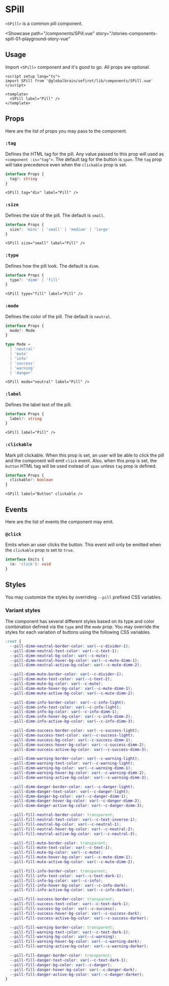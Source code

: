 <script setup lang="ts">
import SPill from 'sefirot/components/SPill.vue'

const modes = ['neutral', 'mute', 'info', 'success', 'warning', 'danger'] as const
</script>

# SPill

`<SPill>` is a common pill component.

<Showcase
  path="/components/SPill.vue"
  story="/stories-components-spill-01-playground-story-vue"
>
  <div class="flex flex-wrap gap-12">
    <SPill v-for="m in modes" :key="m" :mode="m" label="Pill" />
  </div>
</Showcase>

## Usage

Import `<SPill>` component and it's good to go. All props are optional.

```vue
<script setup lang="ts">
import SPill from '@globalbrain/sefirot/lib/components/SPill.vue'
</script>

<template>
  <SPill label="Pill" />
</template>
```

## Props

Here are the list of props you may pass to the component.

### `:tag`

Defines the HTML tag for the pill. Any value passed to this prop will used as `<component :is="tag">`. The default tag for the button is `span`. The `tag` prop will take precedence even when the `clickable` prop is set.

```ts
interface Props {
  tag?: string
}
```

```vue-html
<SPill tag="div" label="Pill" />
```

### `:size`

Defines the size of the pill. The default is `small`.

```ts
interface Props {
  size?: 'mini' | 'small' | 'medium' | 'large'
}
```

```vue-html
<SPill size="small" label="Pill" />
```

### `:type`

Defines how the pill look. The default is `dimm`.

```ts
interface Props {
  type?: 'dimm' | 'fill'
}
```

```vue-html
<SPill type="fill" label="Pill" />
```

### `:mode`

Defines the color of the pill. The default is `neutral`.

```ts
interface Props {
  mode?: Mode
}

type Mode =
  | 'neutral'
  | 'mute'
  | 'info'
  | 'success'
  | 'warning'
  | 'danger'
```

```vue-html
<SPill mode="neutral" label="Pill" />
```

### `:label`

Defines the label text of the pill.

```ts
interface Props {
  label?: string
}
```

```vue-html
<SPill label="Pill" />
```

### `:clickable`

Mark pill clickable. When this prop is set, an user will be able to click the pill and the component will emit `click` event. Also, when this prop is set, the `button` HTML tag will be used instead of `span` unless `tag` prop is defined.

```ts
interface Props {
  clickable?: boolean
}
```

```vue-html
<SPill label="Button" clickable />
```

## Events

Here are the list of events the component may emit.

### `@click`

Emits when an user clicks the button. This event will only be emitted when the `clickable` prop is set to `true`.

```ts
interface Emits {
  (e: 'click'): void
}
```

## Styles

You may customize the styles by overriding `--pill` prefixed CSS variables.

### Variant styles

The component has several different styles based on its type and color combination defined via the `type` and the `mode` prop. You may override the styles for each variation of buttons using the following CSS variables.

```css
:root {
  --pill-dimm-neutral-border-color: var(--c-divider-1);
  --pill-dimm-neutral-text-color: var(--c-text-1);
  --pill-dimm-neutral-bg-color: var(--c-mute);
  --pill-dimm-neutral-hover-bg-color: var(--c-mute-dimm-1);
  --pill-dimm-neutral-active-bg-color: var(--c-mute-dimm-2);

  --pill-dimm-mute-border-color: var(--c-divider-1);
  --pill-dimm-mute-text-color: var(--c-text-2);
  --pill-dimm-mute-bg-color: var(--c-mute);
  --pill-dimm-mute-hover-bg-color: var(--c-mute-dimm-1);
  --pill-dimm-mute-active-bg-color: var(--c-mute-dimm-2);

  --pill-dimm-info-border-color: var(--c-info-light);
  --pill-dimm-info-text-color: var(--c-info-light);
  --pill-dimm-info-bg-color: var(--c-info-dimm-1);
  --pill-dimm-info-hover-bg-color: var(--c-info-dimm-2);
  --pill-dimm-info-active-bg-color: var(--c-info-dimm-3);

  --pill-dimm-success-border-color: var(--c-success-light);
  --pill-dimm-success-text-color: var(--c-success-light);
  --pill-dimm-success-bg-color: var(--c-success-dimm-1);
  --pill-dimm-success-hover-bg-color: var(--c-success-dimm-2);
  --pill-dimm-success-active-bg-color: var(--c-success-dimm-3);

  --pill-dimm-warning-border-color: var(--c-warning-light);
  --pill-dimm-warning-text-color: var(--c-warning-light);
  --pill-dimm-warning-bg-color: var(--c-warning-dimm-1);
  --pill-dimm-warning-hover-bg-color: var(--c-warning-dimm-2);
  --pill-dimm-warning-active-bg-color: var(--c-warning-dimm-3);

  --pill-dimm-danger-border-color: var(--c-danger-light);
  --pill-dimm-danger-text-color: var(--c-danger-light);
  --pill-dimm-danger-bg-color: var(--c-danger-dimm-1);
  --pill-dimm-danger-hover-bg-color: var(--c-danger-dimm-2);
  --pill-dimm-danger-active-bg-color: var(--c-danger-dimm-3);

  --pill-fill-neutral-border-color: transparent;
  --pill-fill-neutral-text-color: var(--c-text-inverse-1);
  --pill-fill-neutral-bg-color: var(--c-neutral-1);
  --pill-fill-neutral-hover-bg-color: var(--c-neutral-2);
  --pill-fill-neutral-active-bg-color: var(--c-neutral-3);

  --pill-fill-mute-border-color: transparent;
  --pill-fill-mute-text-color: var(--c-text-1);
  --pill-fill-mute-bg-color: var(--c-mute);
  --pill-fill-mute-hover-bg-color: var(--c-mute-dimm-1);
  --pill-fill-mute-active-bg-color: var(--c-mute-dimm-2);

  --pill-fill-info-border-color: transparent;
  --pill-fill-info-text-color: var(--c-text-dark-1);
  --pill-fill-info-bg-color: var(--c-info);
  --pill-fill-info-hover-bg-color: var(--c-info-dark);
  --pill-fill-info-active-bg-color: var(--c-info-darker);

  --pill-fill-success-border-color: transparent;
  --pill-fill-success-text-color: var(--c-text-dark-1);
  --pill-fill-success-bg-color: var(--c-success);
  --pill-fill-success-hover-bg-color: var(--c-success-dark);
  --pill-fill-success-active-bg-color: var(--c-success-darker);

  --pill-fill-warning-border-color: transparent;
  --pill-fill-warning-text-color: var(--c-text-dark-1);
  --pill-fill-warning-bg-color: var(--c-warning);
  --pill-fill-warning-hover-bg-color: var(--c-warning-dark);
  --pill-fill-warning-active-bg-color: var(--c-warning-darker);

  --pill-fill-danger-border-color: transparent;
  --pill-fill-danger-text-color: var(--c-text-dark-1);
  --pill-fill-danger-bg-color: var(--c-danger);
  --pill-fill-danger-hover-bg-color: var(--c-danger-dark);
  --pill-fill-danger-active-bg-color: var(--c-danger-darker);
}
```
